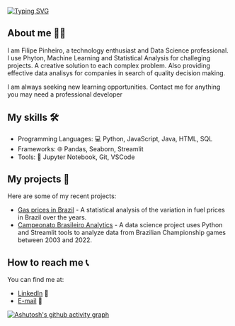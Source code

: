 
[![Typing SVG](https://readme-typing-svg.herokuapp.com/?color=9400D3&size=35&center=true&vCenter=true&width=1000&lines=HELLO,+I+am+Filipe+Pinheiro;I'm+Data+Developer;Be+Welcome!+:%29)](https://git.io/typing-svg)

## About me 🙋‍♂️

I am Filipe Pinheiro, a technology enthusiast and  Data Science professional. I use Phyton, Machine Learning and Statistical Analysis for challeging projects. A creative solution to each complex problem. Also providing effective data analisys for companies in search of quality decision making. 
 
I am always seeking new learning opportunities. Contact me for anything you may need a professional developer

## My skills 🛠️

- Programming Languages: 💻 Python, JavaScript, Java, HTML, SQL
- Frameworks: 🌐 Pandas, Seaborn, Streamlit
- Tools: 🐍 Jupyter Notebook, Git, VSCode

## My projects 💼

Here are some of my recent projects:

- [Gas prices in Brazil](https://www.kaggle.com/code/lipepinheiro/analysis-of-gas-prices-in-brazil) - A statistical analysis of the variation in fuel prices in Brazil over the years.
- [Campeonato Brasileiro Analytics](https://github.com/filipe-pinheiro/campeonato-analytics) - A data science project uses Python and Streamlit tools to analyze data from Brazilian Championship games between 2003 and 2022.

## How to reach me 📞

You can find me at:

- [LinkedIn](https://www.linkedin.com/in/filipe-pinheiro-5b8922209/) 👔
- [E-mail](filipepinheiro031@outlook.com) 📧

[![Ashutosh's github activity graph](https://github-readme-activity-graph.cyclic.app/graph?username=filipe-pinheiro&bg_color=000000&color=9400d3&line=9400d3&point=403d3d&area=true&hide_border=true)](https://github.com/ashutosh00710/github-readme-activity-graph)
